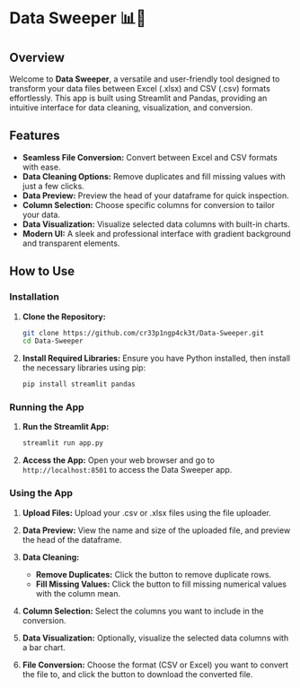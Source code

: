 # Data Sweeper 📊🔄

## Overview

Welcome to **Data Sweeper**, a versatile and user-friendly tool designed to transform your data files between Excel (.xlsx) and CSV (.csv) formats effortlessly. This app is built using Streamlit and Pandas, providing an intuitive interface for data cleaning, visualization, and conversion.

## Features

- **Seamless File Conversion:** Convert between Excel and CSV formats with ease.
- **Data Cleaning Options:** Remove duplicates and fill missing values with just a few clicks.
- **Data Preview:** Preview the head of your dataframe for quick inspection.
- **Column Selection:** Choose specific columns for conversion to tailor your data.
- **Data Visualization:** Visualize selected data columns with built-in charts.
- **Modern UI:** A sleek and professional interface with gradient background and transparent elements.

## How to Use

### Installation

1. **Clone the Repository:**

   ```bash
   git clone https://github.com/cr33p1ngp4ck3t/Data-Sweeper.git
   cd Data-Sweeper
   ```

2. **Install Required Libraries:**
   Ensure you have Python installed, then install the necessary libraries using pip:
   ```bash
   pip install streamlit pandas
   ```

### Running the App

1. **Run the Streamlit App:**

   ```bash
   streamlit run app.py
   ```

2. **Access the App:**
   Open your web browser and go to `http://localhost:8501` to access the Data Sweeper app.

### Using the App

1. **Upload Files:**
   Upload your .csv or .xlsx files using the file uploader.

2. **Data Preview:**
   View the name and size of the uploaded file, and preview the head of the dataframe.

3. **Data Cleaning:**

   - **Remove Duplicates:** Click the button to remove duplicate rows.
   - **Fill Missing Values:** Click the button to fill missing numerical values with the column mean.

4. **Column Selection:**
   Select the columns you want to include in the conversion.

5. **Data Visualization:**
   Optionally, visualize the selected data columns with a bar chart.

6. **File Conversion:**
   Choose the format (CSV or Excel) you want to convert the file to, and click the button to download the converted file.
